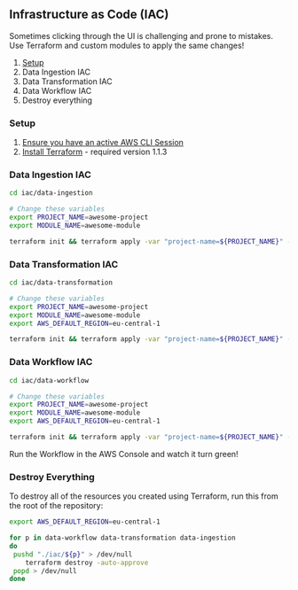## Infrastructure as Code (IAC)
Sometimes clicking through the UI is challenging and prone to mistakes. Use Terraform and custom modules to apply the same changes!

1. [Setup](#setup)
2. Data Ingestion IAC
3. Data Transformation IAC
4. Data Workflow IAC
5. Destroy everything

### Setup
1. [Ensure you have an active AWS CLI Session](https://docs.aws.amazon.com/cli/latest/userguide/cli-chap-configure.html)
2. [Install Terraform](https://www.terraform.io/downloads) - required version 1.1.3

### Data Ingestion IAC
```bash
cd iac/data-ingestion

# Change these variables
export PROJECT_NAME=awesome-project
export MODULE_NAME=awesome-module

terraform init && terraform apply -var "project-name=${PROJECT_NAME}" -var "module-name=${MODULE_NAME}" -auto-approve
```

### Data Transformation IAC
```bash
cd iac/data-transformation

# Change these variables
export PROJECT_NAME=awesome-project
export MODULE_NAME=awesome-module
export AWS_DEFAULT_REGION=eu-central-1

terraform init && terraform apply -var "project-name=${PROJECT_NAME}" -var "module-name=${MODULE_NAME}" -auto-approve
```

### Data Workflow IAC
```bash
cd iac/data-workflow

# Change these variables
export PROJECT_NAME=awesome-project
export MODULE_NAME=awesome-module
export AWS_DEFAULT_REGION=eu-central-1

terraform init && terraform apply -var "project-name=${PROJECT_NAME}" -var "module-name=${MODULE_NAME}" -auto-approve
```
Run the Workflow in the AWS Console and watch it turn green!

### Destroy Everything
To destroy all of the resources you created using Terraform, run this from the root of the repository:
```bash
export AWS_DEFAULT_REGION=eu-central-1

for p in data-workflow data-transformation data-ingestion
do
 pushd "./iac/${p}" > /dev/null
    terraform destroy -auto-approve
 popd > /dev/null
done
```
    
